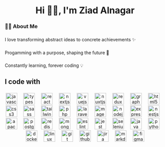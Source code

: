<h1 align="center">Hi 👋🏼, I'm Ziad Alnagar</h1>

###

<h3 align="left">👩‍💻  About Me</h3>

###

<p align="left">I love transforming abstract ideas to concrete achievements ✨</p>

###

<p align="left">Progamming with a purpose, shaping the future 🌟</p>

###

<p align="left">Constantly learning, forever coding 💡</p>

###

<h2 align="left">I code with</h2>

###

<div align="center">
  <img src="https://cdn.jsdelivr.net/gh/devicons/devicon/icons/javascript/javascript-original.svg" height="36" alt="javascript logo"  />
  <img width="12" />
  <img src="https://cdn.jsdelivr.net/gh/devicons/devicon/icons/typescript/typescript-original.svg" height="36" alt="typescript logo"  />
  <img width="12" />
  <img src="https://cdn.jsdelivr.net/gh/devicons/devicon/icons/react/react-original.svg" height="36" alt="react logo"  />
  <img width="12" />
  <img src="https://cdn.jsdelivr.net/gh/devicons/devicon/icons/nextjs/nextjs-original.svg" height="36" alt="nextjs logo"  />
  <img width="12" />
  <img src="https://cdn.jsdelivr.net/gh/devicons/devicon/icons/vuejs/vuejs-original.svg" height="36" alt="vuejs logo"  />
  <img width="12" />
  <img src="https://cdn.jsdelivr.net/gh/devicons/devicon/icons/nuxtjs/nuxtjs-original.svg" height="36" alt="nuxtjs logo"  />
  <img width="12" />
  <img src="https://cdn.jsdelivr.net/gh/devicons/devicon/icons/redux/redux-original.svg" height="36" alt="redux logo"  />
  <img width="12" />
  <img src="https://cdn.jsdelivr.net/gh/devicons/devicon/icons/graphql/graphql-plain.svg" height="36" alt="graphql logo"  />
  <img width="12" />
  <img src="https://cdn.jsdelivr.net/gh/devicons/devicon/icons/html5/html5-original.svg" height="36" alt="html5 logo"  />
  <img width="12" />
  <img src="https://cdn.jsdelivr.net/gh/devicons/devicon/icons/css3/css3-original.svg" height="36" alt="css3 logo"  />
  <img width="12" />
  <img src="https://cdn.jsdelivr.net/gh/devicons/devicon/icons/sass/sass-original.svg" height="36" alt="sass logo"  />
  <img width="12" />
  <img src="https://cdn.jsdelivr.net/gh/devicons/devicon/icons/tailwindcss/tailwindcss-original-wordmark.svg" height="36" alt="tailwindcss logo"  />
  <img width="12" />
  <img src="https://cdn.jsdelivr.net/gh/devicons/devicon/icons/php/php-original.svg" height="36" alt="php logo"  />
  <img width="12" />
  <img src="https://cdn.jsdelivr.net/gh/devicons/devicon@latest/icons/laravel/laravel-original.svg" height="36" alt="laravel logo"  />
  <img width="12" />
  <img src="https://cdn.jsdelivr.net/gh/devicons/devicon/icons/magento/magento-original.svg" height="36" alt="magento logo"  />
  <img width="12" />
  <img src="https://cdn.jsdelivr.net/gh/devicons/devicon/icons/nodejs/nodejs-original.svg" height="36" alt="nodejs logo"  />
  <img width="12" />
  <img src="https://cdn.jsdelivr.net/gh/devicons/devicon/icons/express/express-original.svg" height="36" alt="express logo"  />
  <img width="12" />
  <img src="https://cdn.jsdelivr.net/gh/devicons/devicon@latest/icons/nestjs/nestjs-original.svg" height="36" alt="nestjs logo"  />
  <img width="12" />
  <img src="https://cdn.jsdelivr.net/gh/devicons/devicon/icons/apache/apache-original.svg" height="36" alt="apache logo"  />
  <img width="12" />
  <img src="https://cdn.jsdelivr.net/gh/devicons/devicon/icons/postgresql/postgresql-original.svg" height="36" alt="postgresql logo"  />
  <img width="12" />
  <img src="https://cdn.jsdelivr.net/gh/devicons/devicon/icons/redis/redis-original.svg" height="36" alt="redis logo"  />
  <img width="12" />
  <img src="https://cdn.jsdelivr.net/gh/devicons/devicon/icons/mongodb/mongodb-original.svg" height="36" alt="mongodb logo"  />
  <img width="12" />
  <img src="https://cdn.jsdelivr.net/gh/devicons/devicon/icons/eslint/eslint-original.svg" height="36" alt="eslint logo"  />
  <img width="12" />
  <img src="https://cdn.jsdelivr.net/gh/devicons/devicon/icons/jest/jest-plain.svg" height="36" alt="jest logo"  />
  <img width="12" />
  <img src="https://cdn.jsdelivr.net/gh/devicons/devicon/icons/selenium/selenium-original.svg" height="36" alt="selenium logo"  />
  <img width="12" />
  <img src="https://cdn.jsdelivr.net/gh/devicons/devicon/icons/java/java-original.svg" height="36" alt="java logo"  />
  <img width="12" />
  <img src="https://cdn.jsdelivr.net/gh/devicons/devicon/icons/python/python-original.svg" height="36" alt="python logo"  />
  <img width="12" />
  <img src="https://cdn.jsdelivr.net/gh/devicons/devicon/icons/docker/docker-original.svg" height="36" alt="docker logo"  />
  <img width="12" />
  <img src="https://cdn.jsdelivr.net/gh/devicons/devicon/icons/linux/linux-original.svg" height="36" alt="linux logo"  />
  <img width="12" />
  <img src="https://cdn.jsdelivr.net/gh/devicons/devicon/icons/git/git-original.svg" height="36" alt="git logo"  />
  <img width="12" />
  <img src="https://cdn.jsdelivr.net/gh/devicons/devicon/icons/github/github-original.svg" height="36" alt="github logo"  />
  <img width="12" />
  <img src="https://cdn.jsdelivr.net/gh/devicons/devicon/icons/jira/jira-original.svg" height="36" alt="jira logo"  />
  <img width="12" />
  <img src="https://cdn.jsdelivr.net/gh/devicons/devicon/icons/markdown/markdown-original.svg" height="36" alt="markdown logo"  />
  <img width="12" />
  <img src="https://cdn.jsdelivr.net/gh/devicons/devicon/icons/figma/figma-original.svg" height="36" alt="figma logo"  />
</div>

###
